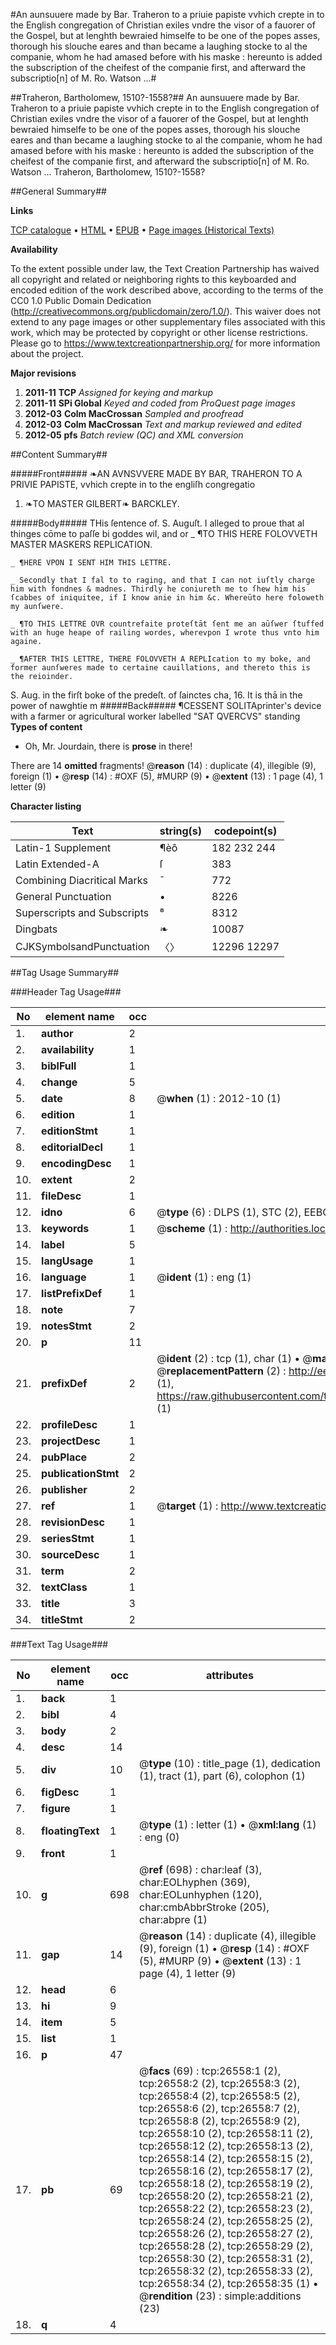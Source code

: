 #An aunsuuere made by Bar. Traheron to a priuie papiste vvhich crepte in to the English congregation of Christian exiles vndre the visor of a fauorer of the Gospel, but at lenghth bewraied himselfe to be one of the popes asses, thorough his slouche eares and than became a laughing stocke to al the companie, whom he had amased before with his maske : hereunto is added the subscription of the cheifest of the companie first, and afterward the subscriptio[n] of M. Ro. Watson ...#

##Traheron, Bartholomew, 1510?-1558?##
An aunsuuere made by Bar. Traheron to a priuie papiste vvhich crepte in to the English congregation of Christian exiles vndre the visor of a fauorer of the Gospel, but at lenghth bewraied himselfe to be one of the popes asses, thorough his slouche eares and than became a laughing stocke to al the companie, whom he had amased before with his maske : hereunto is added the subscription of the cheifest of the companie first, and afterward the subscriptio[n] of M. Ro. Watson ...
Traheron, Bartholomew, 1510?-1558?

##General Summary##

**Links**

[TCP catalogue](http://www.ota.ox.ac.uk/tcp/)  • 
[HTML](http://tei.it.ox.ac.uk/tcp/Texts-HTML/free/A13/A13861.html)  • 
[EPUB](http://tei.it.ox.ac.uk/tcp/Texts-EPUB/free/A13/A13861.epub) • 
[Page images (Historical Texts)](https://historicaltexts.jisc.ac.uk/eebo-23347098e)

**Availability**

To the extent possible under law, the Text Creation Partnership has waived all copyright and related or neighboring rights to this keyboarded and encoded edition of the work described above, according to the terms of the CC0 1.0 Public Domain Dedication (http://creativecommons.org/publicdomain/zero/1.0/). This waiver does not extend to any page images or other supplementary files associated with this work, which may be protected by copyright or other license restrictions. Please go to https://www.textcreationpartnership.org/ for more information about the project.

**Major revisions**

1. __2011-11__ __TCP__ *Assigned for keying and markup*
1. __2011-11__ __SPi Global__ *Keyed and coded from ProQuest page images*
1. __2012-03__ __Colm MacCrossan__ *Sampled and proofread*
1. __2012-03__ __Colm MacCrossan__ *Text and markup reviewed and edited*
1. __2012-05__ __pfs__ *Batch review (QC) and XML conversion*

##Content Summary##

#####Front#####
❧AN AVNSVVERE MADE BY BAR, TRAHERON TO A PRIVIE PAPISTE, vvhich crepte in to the engliſh congregatio
1. ❧TO MASTER GILBERT❧ BARCKLEY.

#####Body#####
THis ſentence of. S. Auguſt. I alleged to proue that al thinges cōme to paſſe bi goddes wil, and or
    _ ¶TO THIS HERE FOLOVVETH MASTER MASKERS REPLICATION.

    _ ¶HERE VPON I SENT HIM THIS LETTRE.

    _ Secondly that I fal to to raging, and that I can not iuſtly charge him with fondnes & madnes. Thirdly he coniureth me to ſhew him his ſcabbes of iniquitee, if I know anie in him &c. Whereūto here foloweth my aunſwere.

    _ ¶TO THIS LETTRE OVR countrefaite proteſtāt ſent me an aūſwer ſtuffed with an huge heape of railing wordes, wherevpon I wrote thus vnto him againe.

    _ ¶AFTER THIS LETTRE, THERE FOLOVVETH A REPLIcation to my boke, and former aunſweres made to certaine cauillations, and thereto this is the reioinder.
S. Aug. in the firſt boke of the predeſt. of ſainctes cha, 16. It is thā in the power of nawghtie m
#####Back#####
¶CESSENT SOLITAprinter's device with a farmer or agricultural worker labelled "SAT QVERCVS" standing
**Types of content**

  * Oh, Mr. Jourdain, there is **prose** in there!

There are 14 **omitted** fragments! 
 @__reason__ (14) : duplicate (4), illegible (9), foreign (1)  •  @__resp__ (14) : #OXF (5), #MURP (9)  •  @__extent__ (13) : 1 page (4), 1 letter (9)

**Character listing**


|Text|string(s)|codepoint(s)|
|---|---|---|
|Latin-1 Supplement|¶èô|182 232 244|
|Latin Extended-A|ſ|383|
|Combining             Diacritical Marks|̄|772|
|General Punctuation|•|8226|
|Superscripts             and Subscripts|⁸|8312|
|Dingbats|❧|10087|
|CJKSymbolsandPunctuation|〈〉|12296 12297|

##Tag Usage Summary##

###Header Tag Usage###

|No|element name|occ|attributes|
|---|---|---|---|
|1.|__author__|2||
|2.|__availability__|1||
|3.|__biblFull__|1||
|4.|__change__|5||
|5.|__date__|8| @__when__ (1) : 2012-10 (1)|
|6.|__edition__|1||
|7.|__editionStmt__|1||
|8.|__editorialDecl__|1||
|9.|__encodingDesc__|1||
|10.|__extent__|2||
|11.|__fileDesc__|1||
|12.|__idno__|6| @__type__ (6) : DLPS (1), STC (2), EEBO-CITATION (1), OCLC (1), VID (1)|
|13.|__keywords__|1| @__scheme__ (1) : http://authorities.loc.gov/ (1)|
|14.|__label__|5||
|15.|__langUsage__|1||
|16.|__language__|1| @__ident__ (1) : eng (1)|
|17.|__listPrefixDef__|1||
|18.|__note__|7||
|19.|__notesStmt__|2||
|20.|__p__|11||
|21.|__prefixDef__|2| @__ident__ (2) : tcp (1), char (1)  •  @__matchPattern__ (2) : ([0-9\-]+):([0-9IVX]+) (1), (.+) (1)  •  @__replacementPattern__ (2) : http://eebo.chadwyck.com/downloadtiff?vid=$1&page=$2 (1), https://raw.githubusercontent.com/textcreationpartnership/Texts/master/tcpchars.xml#$1 (1)|
|22.|__profileDesc__|1||
|23.|__projectDesc__|1||
|24.|__pubPlace__|2||
|25.|__publicationStmt__|2||
|26.|__publisher__|2||
|27.|__ref__|1| @__target__ (1) : http://www.textcreationpartnership.org/docs/. (1)|
|28.|__revisionDesc__|1||
|29.|__seriesStmt__|1||
|30.|__sourceDesc__|1||
|31.|__term__|2||
|32.|__textClass__|1||
|33.|__title__|3||
|34.|__titleStmt__|2||


###Text Tag Usage###

|No|element name|occ|attributes|
|---|---|---|---|
|1.|__back__|1||
|2.|__bibl__|4||
|3.|__body__|2||
|4.|__desc__|14||
|5.|__div__|10| @__type__ (10) : title_page (1), dedication (1), tract (1), part (6), colophon (1)|
|6.|__figDesc__|1||
|7.|__figure__|1||
|8.|__floatingText__|1| @__type__ (1) : letter (1)  •  @__xml:lang__ (1) : eng (0)|
|9.|__front__|1||
|10.|__g__|698| @__ref__ (698) : char:leaf (3), char:EOLhyphen (369), char:EOLunhyphen (120), char:cmbAbbrStroke (205), char:abpre (1)|
|11.|__gap__|14| @__reason__ (14) : duplicate (4), illegible (9), foreign (1)  •  @__resp__ (14) : #OXF (5), #MURP (9)  •  @__extent__ (13) : 1 page (4), 1 letter (9)|
|12.|__head__|6||
|13.|__hi__|9||
|14.|__item__|5||
|15.|__list__|1||
|16.|__p__|47||
|17.|__pb__|69| @__facs__ (69) : tcp:26558:1 (2), tcp:26558:2 (2), tcp:26558:3 (2), tcp:26558:4 (2), tcp:26558:5 (2), tcp:26558:6 (2), tcp:26558:7 (2), tcp:26558:8 (2), tcp:26558:9 (2), tcp:26558:10 (2), tcp:26558:11 (2), tcp:26558:12 (2), tcp:26558:13 (2), tcp:26558:14 (2), tcp:26558:15 (2), tcp:26558:16 (2), tcp:26558:17 (2), tcp:26558:18 (2), tcp:26558:19 (2), tcp:26558:20 (2), tcp:26558:21 (2), tcp:26558:22 (2), tcp:26558:23 (2), tcp:26558:24 (2), tcp:26558:25 (2), tcp:26558:26 (2), tcp:26558:27 (2), tcp:26558:28 (2), tcp:26558:29 (2), tcp:26558:30 (2), tcp:26558:31 (2), tcp:26558:32 (2), tcp:26558:33 (2), tcp:26558:34 (2), tcp:26558:35 (1)  •  @__rendition__ (23) : simple:additions (23)|
|18.|__q__|4||
